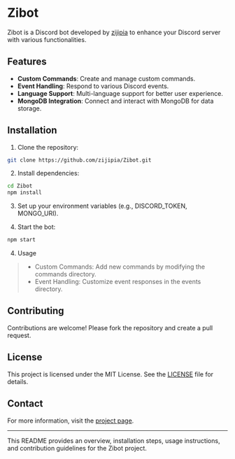 # Zibot
Zibot is a Discord bot developed by [zijipia](https://github.com/zijipia) to enhance your Discord server with various functionalities.

## Features
- **Custom Commands**: Create and manage custom commands.
- **Event Handling**: Respond to various Discord events.
- **Language Support**: Multi-language support for better user experience.
- **MongoDB Integration**: Connect and interact with MongoDB for data storage.
## Installation
1. Clone the repository:

```bash
git clone https://github.com/zijipia/Zibot.git
```
2. Install dependencies:

```bash
cd Zibot
npm install

```
3. Set up your environment variables (e.g., DISCORD_TOKEN, MONGO_URI).

4. Start the bot:

```bash
npm start
```
4. Usage
 > * Custom Commands: Add new commands by modifying the commands directory.
 > * Event Handling: Customize event responses in the events directory.

## Contributing
Contributions are welcome! Please fork the repository and create a pull request.

## License
This project is licensed under the MIT License. See the [LICENSE](./blob/main/LICENSE) file for details.

## Contact
For more information, visit the [project page](https://github.com/zijipia/Zibot).

***
This README provides an overview, installation steps, usage instructions, and contribution guidelines for the Zibot project.
